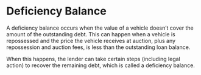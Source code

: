 ---
---

# Deficiency Balance

A deficiency balance occurs when the value of a vehicle doesn’t cover the amount of the outstanding debt. This can happen when a vehicle is repossessed and the price the vehicle receives at auction, plus any repossession and auction fees, is less than the outstanding loan balance.

When this happens, the lender can take certain steps (including legal action) to recover the remaining debt, which is called a deficiency balance.
